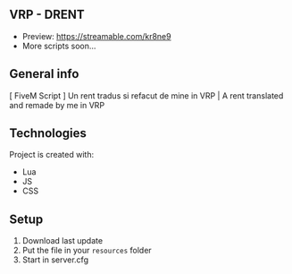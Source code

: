 ## VRP - DRENT
- Preview: https://streamable.com/kr8ne9
- More scripts soon...

## General info
[ FiveM Script ] Un rent tradus si refacut de mine in VRP | A rent translated and remade by me in VRP
	
## Technologies
Project is created with:
* Lua
* JS
* CSS
	
## Setup
1. Download last update
2. Put the file in your `resources` folder
3. Start in server.cfg

